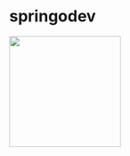 # springodev
<p>
  <a href="https://github.com/kaankilic94/springodev/screenshots/1.png" target="_blank">
<img src="https://github.com/kaankilic94/springodev/master/screenshots/1.png" width="200" style="max-width:100%;"></a>


  
